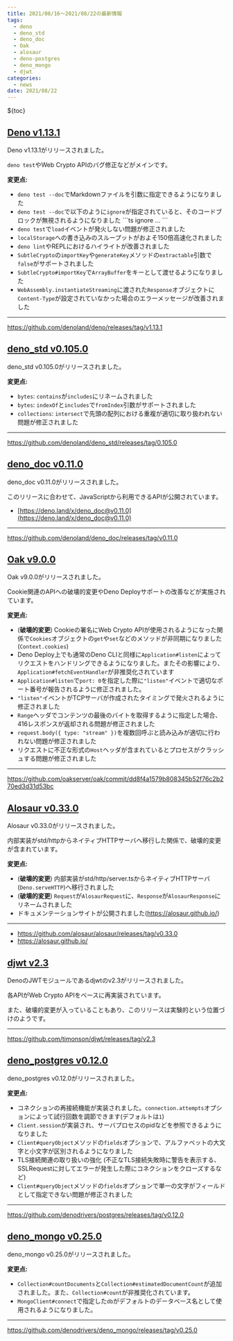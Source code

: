 ```yaml
---
title: 2021/08/16〜2021/08/22の最新情報
tags:
  - deno
  - deno_std
  - deno_doc
  - Oak
  - alosaur
  - deno-postgres
  - deno_mongo
  - djwt
categories:
  - news
date: 2021/08/22
---
```


${toc}

## [Deno v1.13.1](https://github.com/denoland/deno/releases/tag/v1.13.1)

Deno v1.13.1がリリースされました。

`deno test`やWeb Crypto APIのバグ修正などがメインです。

**変更点:**

- `deno test --doc`でMarkdownファイルを引数に指定できるようになりました
- `deno test --doc`で以下のように`ignore`が指定されていると、そのコードブロックが無視されるようになりました
  \`\`\`ts ignore
    ...
  \`\`\`
- `deno test`で`load`イベントが発火しない問題が修正されました
- `localStorage`への書き込みのスループットがおよそ150倍高速化されました
- `deno lint`やREPLにおけるハイライトが改善されました
- `SubtleCrypto`の`importKey`や`generateKey`メソッドの`extractable`引数で`false`がサポートされました
- `SubtleCrypto#importKey`で`ArrayBuffer`をキーとして渡せるようになりました
- `WebAssembly.instantiateStreaming`に渡された`Response`オブジェクトに`Content-Type`が設定されていなかった場合のエラーメッセージが改善されました

---

https://github.com/denoland/deno/releases/tag/v1.13.1

## [deno_std v0.105.0](https://github.com/denoland/deno_std/releases/tag/0.105.0)

deno_std v0.105.0がリリースされました。

**変更点:**

- `bytes`: `contains`が`includes`にリネームされました
- `bytes`: `indexOf`と`includes`で`fromIndex`引数がサポートされました
- `collections`: `intersect`で先頭の配列における重複が適切に取り扱われない問題が修正されました

---

https://github.com/denoland/deno_std/releases/tag/0.105.0

## [deno_doc v0.11.0](https://github.com/denoland/deno_doc/releases/tag/v0.11.0)

deno_doc v0.11.0がリリースされました。

このリリースに合わせて、JavaScriptから利用できるAPIが公開されています。

- [https://deno.land/x/deno_doc@v0.11.0](https://deno.land/x/deno_doc@v0.11.0)

---

https://github.com/denoland/deno_doc/releases/tag/v0.11.0

## [Oak v9.0.0](https://github.com/oakserver/oak/commit/dd8f4a1579b808345b52f76c2b270ed3d31d53bc)

Oak v9.0.0がリリースされました。

Cookie関連のAPIへの破壊的変更やDeno Deployサポートの改善などが実施されています。

**変更点:**

- (**破壊的変更**) Cookieの署名にWeb Crypto APIが使用されるようになった関係で`Cookies`オブジェクトの`get`や`set`などのメソッドが非同期になりました (`Context.cookies`)
- Deno Deploy上でも通常のDeno CLIと同様に`Application#listen`によってリクエストをハンドリングできるようになりました。またその影響により、`Application#fetchEventHandler`が非推奨化されています
- `Application#listen`で`port: 0`を指定した際に`"listen"`イベントで適切なポート番号が報告されるように修正されました。
- `"listen"`イベントがTCPサーバが作成されたタイミングで発火されるように修正されました
- `Range`ヘッダでコンテンツの最後のバイトを取得するように指定した場合、416レスポンスが返却される問題が修正されました
- `request.body({ type: "stream" })`を複数回呼ぶと読み込みが適切に行われない問題が修正されました
- リクエストに不正な形式の`Host`ヘッダが含まれているとプロセスがクラッシュする問題が修正されました

---

https://github.com/oakserver/oak/commit/dd8f4a1579b808345b52f76c2b270ed3d31d53bc

## [Alosaur v0.33.0](https://github.com/alosaur/alosaur/releases/tag/v0.33.0)

Alosaur v0.33.0がリリースされました。

内部実装がstd/httpからネイティブHTTPサーバへ移行した関係で、破壊的変更が含まれています。

**変更点:**

- (**破壊的変更**) 内部実装がstd/http/server.tsからネイティブHTTPサーバ(`Deno.serveHTTP`)へ移行されました
- (**破壊的変更**) `Request`が`AlosaurRequest`に、`Response`が`AlosaurResponse`にリネームされました
- ドキュメンテーションサイトが公開されました(https://alosaur.github.io/)

---

- https://github.com/alosaur/alosaur/releases/tag/v0.33.0
- https://alosaur.github.io/

## [djwt v2.3](https://github.com/timonson/djwt/releases/tag/v2.3)

DenoのJWTモジュールであるdjwtのv2.3がリリースされました。

各APIがWeb Crypto APIをベースに再実装されています。

また、破壊的変更が入っていることもあり、このリリースは実験的という位置づけのようです。

---

https://github.com/timonson/djwt/releases/tag/v2.3

## [deno_postgres v0.12.0](https://github.com/denodrivers/postgres/releases/tag/v0.12.0)

deno_postgres v0.12.0がリリースされました。

**変更点:**

- コネクションの再接続機能が実装されました。`connection.attempts`オプションによって試行回数を調節できます(デフォルトは`1`)
- `Client.session`が実装され、サーバプロセスのpidなどを参照できるようになりました
- `Client#queryObject`メソッドの`fields`オプションで、アルファベットの大文字と小文字が区別されるようになりました
- TLS接続関連の取り扱いの強化 (不正なTLS接続失敗時に警告を表示する、SSLRequestに対してエラーが発生した際にコネクションをクローズするなど)
- `Client#queryObject`メソッドの`fields`オプションで単一の文字がフィールドとして指定できない問題が修正されました

---

https://github.com/denodrivers/postgres/releases/tag/v0.12.0

## [deno_mongo v0.25.0](https://github.com/denodrivers/deno_mongo/releases/tag/v0.25.0)

deno_mongo v0.25.0がリリースされました。

**変更点:**

- `Collection#countDocuments`と`Collection#estimatedDocumentCount`が追加されました。また、`Collection#count`が非推奨化されています。
- `MongoClient#connect`で指定した`db`がデフォルトのデータベース名として使用されるようになりました。

---

https://github.com/denodrivers/deno_mongo/releases/tag/v0.25.0

